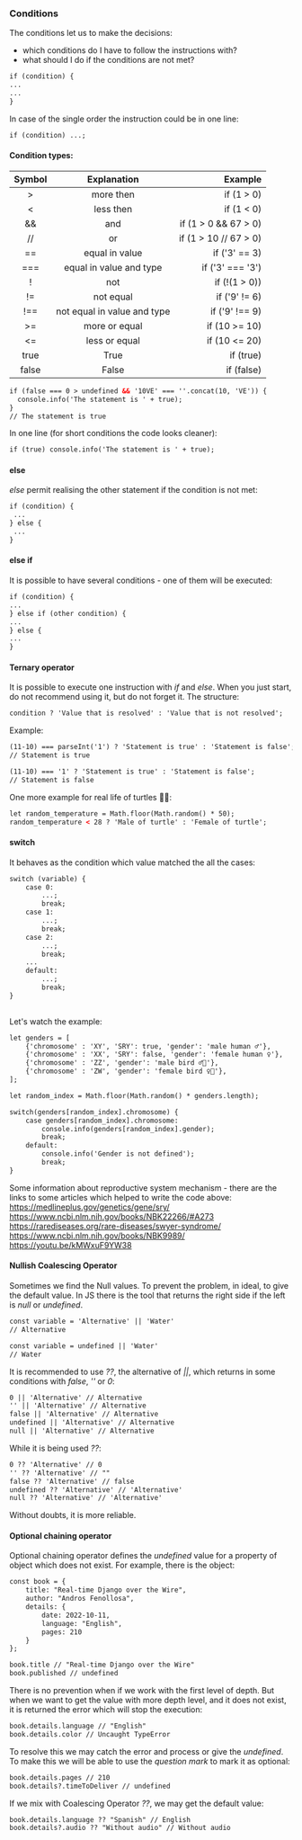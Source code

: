 ### Conditions

The conditions let us to make the decisions:
* which conditions do I have to follow the instructions with?
* what should I do if the conditions are not met?

```html
if (condition) {
...
...
}
```

In case of the single order the instruction could be in one line:

```html
if (condition) ...;
```

#### Condition types:


|Symbol    |     Explanation 	   |     Example             |
|:-------: |:---------------------:| -----------------------:|
|    > 	   |      more then 	   |       if (1 > 0)        |
|    < 	   |      less then 	   |        if (1 < 0)       |
|    &&    |         and 	       |    if (1 > 0 && 67 > 0) |
|    //    |         or 	       |    if (1 > 10 // 67 > 0)|
|    ==    |    equal in value 	   |    if ('3' == 3)        |
|    ===   |equal in value and type|    if ('3' === '3')     |
|    ! 	   |         not 	       |    if (!(1 > 0))        |
|    !=    |     not equal 	       |    if ('9' != 6)        |
|    !==   |not equal in value and type |  if ('9' !== 9)    |
|    >=    |	more or equal 	   |   if (10 >= 10)         |
|    <=    |     less or equal 	   |    if (10 <= 20)        |
|    true  |       True 	       |    if (true)            |
|    false |       False 	       |    if (false)           |


```html
if (false === 0 > undefined && '10VE' === ''.concat(10, 'VE')) {
  console.info('The statement is ' + true);
}
// The statement is true
```

In one line (for short conditions the code looks cleaner):

```html
if (true) console.info('The statement is ' + true);
```

#### else

_else_ permit realising the other statement if the condition is not met:

```html
if (condition) {
 ...
} else {
 ...
}
```

#### else if

It is possible to have several conditions - one of them will be executed:

```html
if (condition) {
...
} else if (other condition) {
...
} else {
...
}
```

#### Ternary operator

It is possible to execute one instruction with _if_ and _else_. When you just start, 
do not recommend using it, but do not forget it.
The structure:
```html
condition ? 'Value that is resolved' : 'Value that is not resolved';
```

Example:
```html
(11-10) === parseInt('1') ? 'Statement is true' : 'Statement is false';
// Statement is true

(11-10) === '1' ? 'Statement is true' : 'Statement is false';
// Statement is false
```

One more example for real life of turtles 🐢🐢:
```html
let random_temperature = Math.floor(Math.random() * 50);
random_temperature < 28 ? 'Male of turtle' : 'Female of turtle';
```

#### switch

It behaves as the condition which value matched the all the cases:

```html
switch (variable) {
    case 0:
        ...;
        break;
    case 1:
        ...;
        break;
    case 2:
        ...;
        break;
    ...
    default:
        ...;
        break;
}
    
```

Let's watch the example:

```html
let genders = [
    {'chromosome' : 'XY', 'SRY': true, 'gender': 'male human ♂️'},
    {'chromosome' : 'XX', 'SRY': false, 'gender': 'female human ♀️'},
    {'chromosome' : 'ZZ', 'gender': 'male bird ♂️🦆'},
    {'chromosome' : 'ZW', 'gender': 'female bird ♀️🦆'},
];

let random_index = Math.floor(Math.random() * genders.length);

switch(genders[random_index].chromosome) {
    case genders[random_index].chromosome:
        console.info(genders[random_index].gender);
        break;
    default:
        console.info('Gender is not defined');
        break;
}

```

Some information about reproductive system mechanism - 
there are the links to some articles which helped to write the code above:
https://medlineplus.gov/genetics/gene/sry/
https://www.ncbi.nlm.nih.gov/books/NBK22266/#A273
https://rarediseases.org/rare-diseases/swyer-syndrome/
https://www.ncbi.nlm.nih.gov/books/NBK9989/
https://youtu.be/kMWxuF9YW38

#### Nullish Coalescing Operator

Sometimes we find the Null values. To prevent the problem, in ideal, to give the default value.
In JS there is the tool that returns the right side if the left is _null_ or _undefined_.

```html
const variable = 'Alternative' || 'Water'
// Alternative

const variable = undefined || 'Water'
// Water
```

It is recommended to use _??_, the alternative of _||_, which returns in some conditions with
_false_, _''_ or _0_:

```html
0 || 'Alternative' // Alternative
'' || 'Alternative' // Alternative
false || 'Alternative' // Alternative
undefined || 'Alternative' // Alternative
null || 'Alternative' // Alternative
```

While it is being used _??_:

```html
0 ?? 'Alternative' // 0
'' ?? 'Alternative' // ""
false ?? 'Alternative' // false
undefined ?? 'Alternative' // 'Alternative'
null ?? 'Alternative' // 'Alternative'
```
Without doubts, it is more reliable.

#### Optional chaining operator

Optional chaining operator defines the _undefined_ value for a property of object which does not exist.
For example, there is the object:

```html
const book = {
    title: "Real-time Django over the Wire",
    author: "Andros Fenollosa",
    details: {
        date: 2022-10-11,
        language: "English",
        pages: 210 
    }
};

book.title // "Real-time Django over the Wire"
book.published // undefined
```

There is no prevention when if we work with the first level of depth. 
But when we want to get the value with more depth level, and it does not exist, it is returned the 
error which will stop the execution:

```html
book.details.language // "English"
book.details.color // Uncaught TypeError
```

To resolve this we may catch the error and process or give the _undefined_. 
To make this we will be able to use the _question mark_ to mark it as optional:

```html
book.details.pages // 210
book.details?.timeToDeliver // undefined
```

If we mix with Coalescing Operator _??_, we may get the default value:

```html
book.details.language ?? "Spanish" // English
book.details?.audio ?? "Without audio" // Without audio 
```
